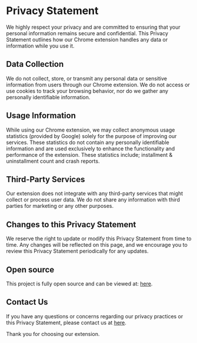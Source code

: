 # Privacy Statement

We highly respect your privacy and are committed to ensuring that your personal information remains secure and confidential. This Privacy Statement outlines how our Chrome extension handles any data or information while you use it.

## Data Collection

We do not collect, store, or transmit any personal data or sensitive information from users through our Chrome extension. We do not access or use cookies to track your browsing behavior, nor do we gather any personally identifiable information.

## Usage Information

While using our Chrome extension, we may collect anonymous usage statistics (provided by Google) solely for the purpose of improving our services. These statistics do not contain any personally identifiable information and are used exclusively to enhance the functionality and performance of the extension. These statistics include; installment & uninstallment count and crash reports.

## Third-Party Services

Our extension does not integrate with any third-party services that might collect or process user data. We do not share any information with third parties for marketing or any other purposes.

## Changes to this Privacy Statement

We reserve the right to update or modify this Privacy Statement from time to time. Any changes will be reflected on this page, and we encourage you to review this Privacy Statement periodically for any updates.

## Open source

This project is fully open source and can be viewed at: [here](https://github.com/Netail/twitch-anti-th0ts/issues).

## Contact Us

If you have any questions or concerns regarding our privacy practices or this Privacy Statement, please contact us at [here](https://github.com/Netail/twitch-anti-th0ts/issues).

Thank you for choosing our extension.
